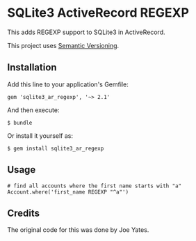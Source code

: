 # SQLite3 ActiveRecord REGEXP

This adds REGEXP support to SQLite3 in ActiveRecord.

This project uses [Semantic Versioning](http://semver.org).

## Installation

Add this line to your application's Gemfile:

    gem 'sqlite3_ar_regexp', '~> 2.1'

And then execute:

    $ bundle

Or install it yourself as: 

    $ gem install sqlite3_ar_regexp

## Usage

    # find all accounts where the first name starts with "a"
    Account.where('first_name REGEXP "^a"')

## Credits
The original code for this was done by Joe Yates.
